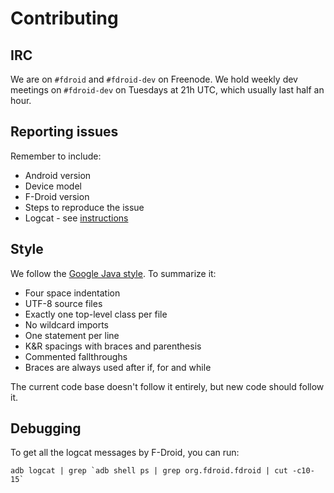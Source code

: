 Contributing
============

IRC
---

We are on `#fdroid` and `#fdroid-dev` on Freenode. We hold weekly dev meetings
on `#fdroid-dev` on Tuesdays at 21h UTC, which usually last half an hour.

Reporting issues
----------------

Remember to include:

* Android version
* Device model
* F-Droid version
* Steps to reproduce the issue
* Logcat - see [instructions](https://f-droid.org/wiki/page/Getting_logcat_messages_after_crash)

Style
-----

We follow the [Google Java style](https://google-styleguide.googlecode.com/svn/trunk/javaguide.html).
To summarize it:

* Four space indentation
* UTF-8 source files
* Exactly one top-level class per file
* No wildcard imports
* One statement per line
* K&R spacings with braces and parenthesis
* Commented fallthroughs
* Braces are always used after if, for and while

The current code base doesn't follow it entirely, but new code should follow
it.

Debugging
---------

To get all the logcat messages by F-Droid, you can run:

	adb logcat | grep `adb shell ps | grep org.fdroid.fdroid | cut -c10-15`
